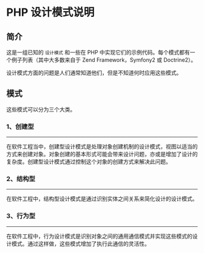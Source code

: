 # PHP 设计模式说明



## 简介

这是一组已知的 `设计模式` 和一些在 PHP 中实现它们的示例代码。每个模式都有一个例子列表（其中大多数来自于 Zend Framework，Symfony2 或 Doctrine2）。

设计模式方面的问题是人们通常知道他们，但是不知道何时应用这些模式。



## 模式

这些模式可以分为三个大类。

### 1、创建型

---

在软件工程当中，创建型设计模式是处理对象创建机制的设计模式，视图以适当的方式来创建对象。对象创建的基本形式可能会带来设计问题，亦或是增加了设计的复杂度。创建型设计模式通过控制这个对象的创建方式来解决此问题。

### 2、结构型

---

在软件工程中，结构型设计模式是通过识别实体之间关系来简化设计的设计模式。

### 3、行为型

---

在软件工程中，行为设计模式是识别对象之间的通用通信模式并实现这些模式的设计模式。通过这样做，这些模式增加了执行此通信的灵活性。



